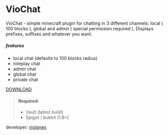 # VioChat
VioChat - simple minecraft plugin for chatting in 3 different channels: local ( 100 blocks ), global and admin ( special permission required ). Displays prefixes, suffixes and whatever you want. 

##### features
- local chat (defaults to 100 blocks radius)
- roleplay chat
- admin chat
- global chat
- private chat

[DOWNLOAD](https://github.com/violanes/VioChat/blob/master/VioChat.jar?raw=true)

> #### Required:
> * Vault (latest build)
> * Spigot / bukkit (1.8+)

developer: [violanes](https://github.com/violanes)